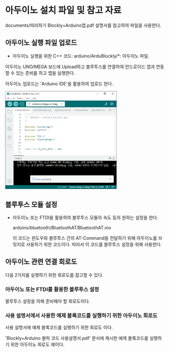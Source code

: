 

# 아두이노 설치 파일 및 참고 자료

documents/따라하기 Blockly+Arduino앱.pdf 설명서를 참고하여 파일을 사용한다.


## 아두이노 실행 파일 업로드 

- 아두이노 실행을 위한 C++ 코드: arduino/ArduBlockly/*: 아두이노  파일.

아두이노 UNO/MEGA 보드에 Upload하고 블루투스를 연결하여 안드로이드 앱과 연동할 수 있는 준비를 하고 앱을 실행한다.

아두이노 업로드는 'Arduino IDE'을 활용하여 업로드 한다. 

<img src="assets/images/ArudinoCodeUpload.png" width="70%" height="70%"  alt="ArudinoCodeUpload" />


## 블루투스 모듈 설정 

- 아두이노 또는 FTDI을 활용하여 블루투스 모듈의 속도 등의 원하는 설정을 한다.

  arduino/bluetooth/BluetoothAT/BluetoothAT.ino

  이 코드는 윈도우와 블루투스 간의 AT-Command을 전달하기 위해 아두이노를 브릿지로 사용하기 위한 코드이다.
  따라서 이 코드를 블루투스 설정을 위해 사용한다. 

## 아두이노 관련 연결 회로도

다음 2가지를 실행하기 위한 회로도를 참고할 수 있다.

### 아두이노 또는 FTDI를 활용한 블루투스 설정
블루투스 설정을 의해 준비해야 할 회로도이다. 


### 사용 설명서에서 사용한 예제 블록코드를 실행하기 위한 아두이노 회로도 

사용 설명서에 예제 블록코드를 실행하기 위한 회로도 이다. 

'Blockly+Arduino 블럭 코드 사용설명서.pdf' 문서에 제시한 예제 블록코드를 실행하기 위한 아두이노 회로도 예이다.

